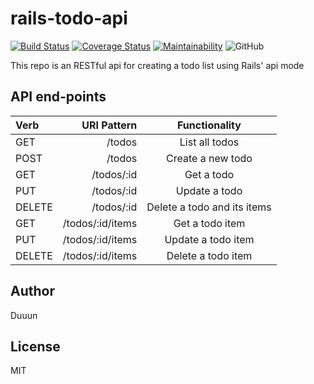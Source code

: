 # rails-todo-api
[![Build Status](https://travis-ci.org/Duuun/rails-todo-api.svg?branch=master)](https://travis-ci.org/Duuun/rails-todo-api)
[![Coverage Status](https://coveralls.io/repos/github/Duuun/rails-todo-api/badge.svg?branch=master)](https://coveralls.io/github/Duuun/rails-todo-api?branch=master)
[![Maintainability](https://api.codeclimate.com/v1/badges/4746ccb9d80923451bbe/maintainability)](https://codeclimate.com/github/Duuun/rails-todo-api/maintainability)
![GitHub](https://img.shields.io/github/license/mashape/apistatus.svg)

This repo is an RESTful api for creating a todo list using Rails' api mode

## API end-points

| Verb   |      URI Pattern |        Functionality        |
| :----- | ---------------: | :-------------------------: |
| GET    |           /todos |       List all todos        |
| POST   |           /todos |      Create a new todo      |
| GET    |       /todos/:id |         Get a todo          |
| PUT    |       /todos/:id |        Update a todo        |
| DELETE |       /todos/:id | Delete a todo and its items |
| GET    | /todos/:id/items |       Get a todo item       |
| PUT    | /todos/:id/items |     Update a todo item      |
| DELETE | /todos/:id/items |     Delete a todo item      |

## Author
Duuun

## License
MIT
